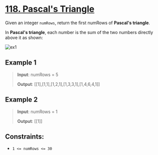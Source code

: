 # [118. Pascal's Triangle](https://leetcode.com/problems/pascals-triangle/)

Given an integer `numRows`, return the first numRows of **Pascal's triangle**.

In **Pascal's triangle**, each number is the sum of the two numbers directly above it as shown:

![ex1](https://upload.wikimedia.org/wikipedia/commons/0/0d/PascalTriangleAnimated2.gif)

## Example 1

> **Input**: numRows = 5
>
> **Output**: [[1],[1,1],[1,2,1],[1,3,3,1],[1,4,6,4,1]]

## Example 2

> **Input**: numRows = 1
>
> **Output**: [[1]]

## Constraints:

- `1 <= numRows <= 30`
